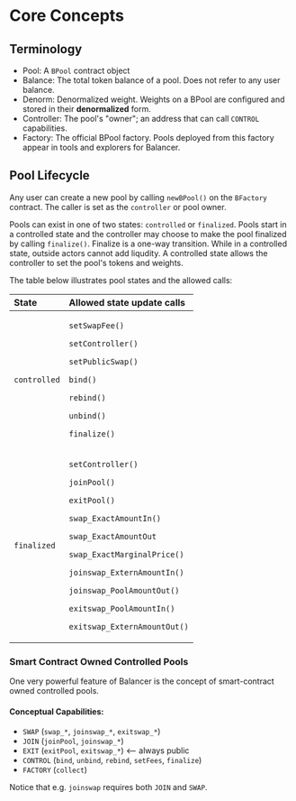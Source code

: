 # Core Concepts

## Terminology

* Pool: A `BPool` contract object
* Balance: The total token balance of a pool. Does not refer to any user balance.
* Denorm: Denormalized weight. Weights on a BPool are configured and stored in their **denormalized** form.
* Controller: The pool's "owner"; an address that can call `CONTROL` capabilities.
* Factory: The official BPool factory. Pools deployed from this factory appear in tools and explorers for Balancer.

## Pool Lifecycle

Any user can create a new pool by calling `newBPool()` on the `BFactory` contract. The caller is set as the `controller` or pool owner.

Pools can exist in one of two states: `controlled` or `finalized`. Pools start in a controlled state and the controller may choose to make the pool finalized by calling `finalize()`. Finalize is a one-way transition. While in a controlled state, outside actors cannot add liqudity. A controlled state allows the controller to set the pool's tokens and weights.

The table below illustrates pool states and the allowed calls:

<table>
  <thead>
    <tr>
      <th style="text-align:left">State</th>
      <th style="text-align:left">Allowed state update calls</th>
    </tr>
  </thead>
  <tbody>
    <tr>
      <td style="text-align:left"><code>controlled</code>
      </td>
      <td style="text-align:left">
        <p><code>setSwapFee()</code>
        </p>
        <p><code>setController()</code>
        </p>
        <p><code>setPublicSwap()</code>
        </p>
        <p><code>bind()</code>
        </p>
        <p><code>rebind()</code>
        </p>
        <p><code>unbind()</code>
        </p>
        <p><code>finalize()</code>
        </p>
      </td>
    </tr>
    <tr>
      <td style="text-align:left"><code>finalized</code>
      </td>
      <td style="text-align:left">
        <p><code>setController()</code>
        </p>
        <p><code>joinPool()</code>
        </p>
        <p><code>exitPool()</code>
        </p>
        <p><code>swap_ExactAmountIn()</code>
        </p>
        <p><code>swap_ExactAmountOut</code>
        </p>
        <p><code>swap_ExactMarginalPrice()</code>
        </p>
        <p><code>joinswap_ExternAmountIn()</code>
        </p>
        <p><code>joinswap_PoolAmountOut()</code>
        </p>
        <p><code>exitswap_PoolAmountIn()</code>
        </p>
        <p><code>exitswap_ExternAmountOut()</code>
        </p>
      </td>
    </tr>
  </tbody>
</table>

### Smart Contract Owned Controlled Pools

One very powerful feature of Balancer is the concept of smart-contract owned controlled pools.

#### Conceptual Capabilities:

* `SWAP`  \(`swap_*`, `joinswap_*`, `exitswap_*`\)
* `JOIN` \(`joinPool`, `joinswap_*`\)
* `EXIT` \(`exitPool`, `exitswap_*`\) &lt;-- always public
* `CONTROL` \(`bind`, `unbind`, `rebind`, `setFees`, `finalize`\)
* `FACTORY` \(`collect`\)

Notice that e.g. `joinswap` requires both `JOIN` and `SWAP`.

